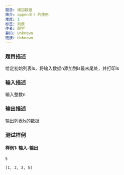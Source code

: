 ```yaml
---
题目: 增加数据
简介: append() 的使用
难度: 1
标签: 列表
作者: 顾宇
慕码: Unknown
链接: Unknown
---
```


### 题目描述

给定初始列表ls，将输入数据n添加到ls最末尾处，并打印ls

### 输入描述

输入整数n

### 输出描述

输出列表ls的数据

### 测试样例

#### 样例1: 输入-输出

```
5
```

```
[1, 2, 3, 5]
```

